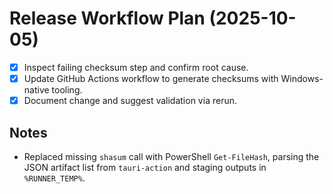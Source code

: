 # Release Workflow Plan (2025-10-05)

- [x] Inspect failing checksum step and confirm root cause.
- [x] Update GitHub Actions workflow to generate checksums with Windows-native tooling.
- [x] Document change and suggest validation via rerun.

## Notes
- Replaced missing `shasum` call with PowerShell `Get-FileHash`, parsing the JSON artifact list from `tauri-action` and staging outputs in `%RUNNER_TEMP%`.
